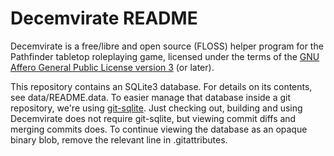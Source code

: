 Decemvirate README
==================

Decemvirate is a free/libre and open source (FLOSS) helper program for the
Pathfinder tabletop roleplaying game, licensed under the terms of the
[GNU Affero General Public License version 3](https://www.gnu.org/licenses/agpl.html)
(or later).

This repository contains an SQLite3 database. For details on its contents, see
data/README.data. To easier manage that database inside a git repository, we're
using [git-sqlite](https://github.com/cannadayr/git-sqlite). Just checking out,
building and using Decemvirate does not require git-sqlite, but viewing commit
diffs and merging commits does. To continue viewing the database as an opaque
binary blob, remove the relevant line in .gitattributes.
